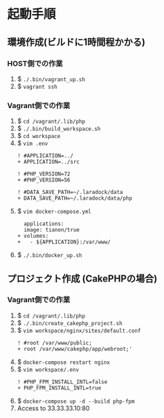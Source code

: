 # 起動手順

## 環境作成(ビルドに1時間程かかる)

### HOST側での作業
1. $ `./.bin/vagrant_up.sh`
1. $ `vagrant ssh`

### Vagrant側での作業
1. $ `cd /vagrant/.lib/php`
1. $ `./.bin/build_workspace.sh`
1. $ `cd workspace`
1. $ `vim .env`
    ```
    ! #APPLICATION=../
    + APPLICATION=../src

    ! #PHP_VERSION=72
    + #PHP_VERSION=56

    ! #DATA_SAVE_PATH=~/.laradock/data
    + DATA_SAVE_PATH=~/.laradock/data/php
    ```
1. $ `vim docker-compose.yml`
    ```
      applications:
      image: tianon/true
    + volumes:
    +   - ${APPLICATION}:/var/www/
    ```
1. $ `./.bin/docker_up.sh`

## プロジェクト作成 (CakePHPの場合)

### Vagrant側での作業
1. $ `cd /vagrant/.lib/php`
1. $ `./.bin/create_cakephp_project.sh`
1. $ `vim workspace/nginx/sites/default.conf`
    ```
    ! #root /var/www/public;
    + root /var/www/cakephp/app/webroot;'
    ```
1. $ `docker-compose restart nginx`
1. $ `vim workspace/.env`
    ```
    ! #PHP_FPM_INSTALL_INTL=false
    + PHP_FPM_INSTALL_INTL=true
    ```
1. $ `docker-compose up -d --build php-fpm`
1. Access to 33.33.33.10:80

